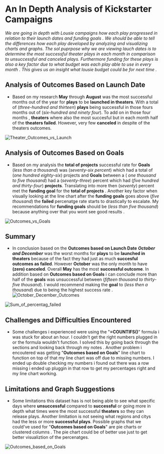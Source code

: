 # An In Depth Analysis of Kickstarter Campaigns

*We are going in depth with Lousie campaigns how each play progressed in relation to their launch dates and funding goals . We should be able to tell the differences how each play developed by analyzing and visualizing charts and graphs. The sol puprpose why we are viewing lauch dates is to determine the most successful theater plays in each month in comparison to unsuccessful and canceled plays. Furthermore funding for these plays is also a key factor due to what budget was each play able to use in every month . This gives us an insight what lousie budget could be for next time .* 


## **Analysis of Outcomes Based on Launch Date**
 
 - Based on my research **May** through **August** was the most successful months out of the year for **plays** to be **launched in theaters**. With a total of (*three-hundred and thirteen*) **plays** being successful in those fours months out of (*six-hundred and ninety four*). To add on in those four months , **theaters** where also the most succesful but in each month half of the **theaters failed**. However, very few **canceled** in despite of the theaters outcomes.
 
 ![Theater_Outcomes_vs_Launch](https://user-images.githubusercontent.com/71118429/94366525-bad76880-008d-11eb-95c0-284545484e1a.png)

## **Analysis of Outcomes Based on Goals**
- Based on my analysis the **total of projects** successful rate for **Goals** (*less than a thousand*) was (*seventy-six percent*) which had a total of (*one hundred eighty-six*) projects and **Goals** between a ( *one thousand to five thousand*) had a (*seventy-three*) percent which had (*five hundred and thirty-four*) **projects**. Translating into more then (*seventy*) percent met the **funding goal** for the **total of projects** . Another key factor when visually looking at the line chart after the **funding goals** goes above (*five thousand*) the **failed** percenatge rate starts to drastically to escalate. My recommendations for **funding goals** should be (*less than five thousand*) because anything over that you wont see good results .

![Outcomes_vs_Goals](https://user-images.githubusercontent.com/71118429/94366549-e4908f80-008d-11eb-93a7-98fc708c3b96.png)

## **Summary**
 - In conclusion based on the **Outcomes based on Launch Date** ***October and December*** was the worst months for **plays** to be **launched in theaters** because of the fact they had just as much **succesful outcomes as failed**. However **October** was the only month to have **(zero) canceled**. Overall **May** has the most **successful outcome**. In addition based on **Outcomes based on Goals** i can conclude more than half of the **goals** was unsuccessful between (*fifteen thousand to thirty-five thousand*). I would recommend making the **goal** to (*less then a thousand*) due to being the highest success rate .
 ![October_December_Outcomes](https://user-images.githubusercontent.com/71118429/94367337-e7da4a00-0092-11eb-8035-c614fdb787dd.png)
 
 ![Sum_of_percentag_failed](https://user-images.githubusercontent.com/71118429/94367645-e4e05900-0094-11eb-8e13-5f44be5ca92b.png)

## **Challenges and Difficulties Encountered**
  - Some challenges i experienced were using the "**=COUNTIFS()**" formula i was stuck for about an hour. I couldn't get the right numbers plugged in or the formula wouldn't function. I solved this by going back through the sections and looking back through my notes . Another problem i encoutered was getting "**Outcomes based on Goals**" line chart to function on top of that my line chart was off due to missing numbers. I ended up double checking my numbers i found out there was a row missing i ended up pluggin in that row to get my percentages right and my line chart working.

## **Limitations and Graph Suggestions**
   - Some limitations this dataset has is not being able to see what specific days where **unsuccessful** compared to **successful** or going more in depth what times were the most successful **theaters** so they can release plays. Another limitation is not seeing what regions and citys had the less or more **successful plays**. Possible graphs that we could've used for "**Outcomes based on Goals**" are pie charts or clustered columns . The pie chart could be of better use just to get better visualiztion of the percenatges.

![Outcomes_based_on_Goals](https://user-images.githubusercontent.com/71118429/94366582-202b5980-008e-11eb-8fa1-12f3651e2d75.png)
